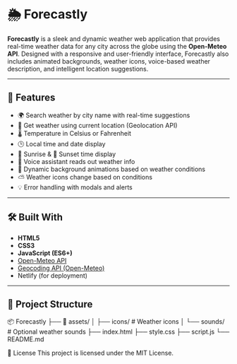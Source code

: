 # 🌦️ Forecastly

**Forecastly** is a sleek and dynamic weather web application that provides real-time weather data for any city across the globe using the **Open-Meteo API**. Designed with a responsive and user-friendly interface, Forecastly also includes animated backgrounds, weather icons, voice-based weather description, and intelligent location suggestions.


---

## 🚀 Features

- 🌍 Search weather by city name with real-time suggestions
- 📍 Get weather using current location (Geolocation API)
- 🌡️ Temperature in Celsius or Fahrenheit
- 🕒 Local time and date display
- 🌄 Sunrise & 🌇 Sunset time display
- 🎤 Voice assistant reads out weather info
- 🎨 Dynamic background animations based on weather conditions
- ⛅ Weather icons change based on conditions
- 💡 Error handling with modals and alerts

---

## 🛠️ Built With

- **HTML5**
- **CSS3**
- **JavaScript (ES6+)**
- [Open-Meteo API](https://open-meteo.com/)
- [Geocoding API (Open-Meteo)](https://open-meteo.com/en/docs/geocoding-api)
- Netlify (for deployment)

---

## 📁 Project Structure
📦 Forecastly
├── 📁 assets/
│ ├── icons/ # Weather icons
│ └── sounds/ # Optional weather sounds
├── index.html
├── style.css
├── script.js
└── README.md


📜 License
This project is licensed under the MIT License.



